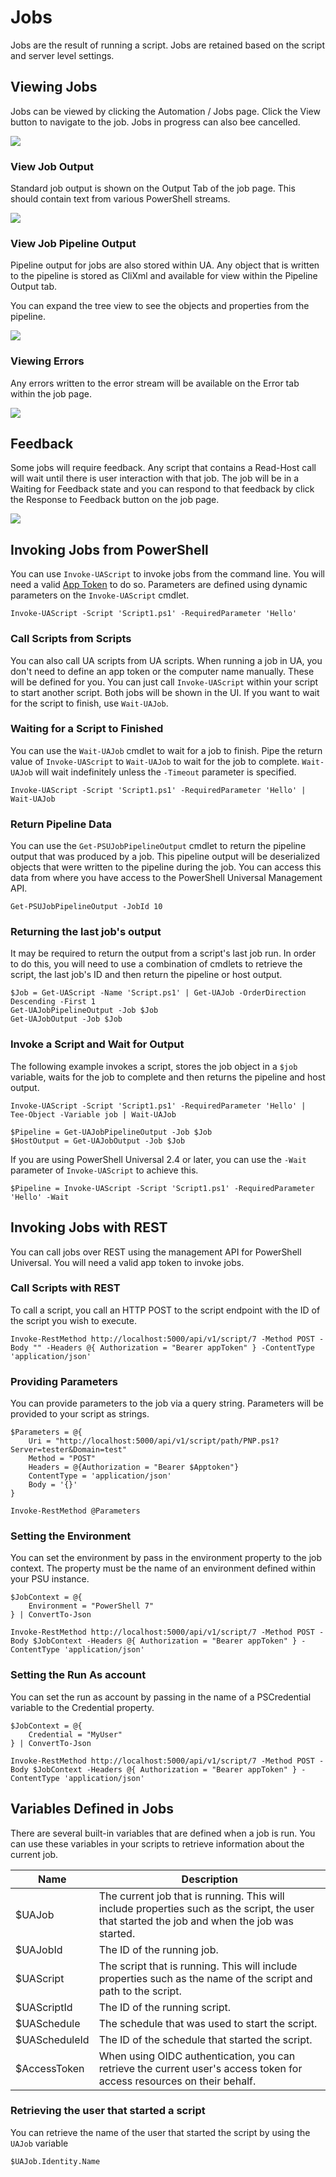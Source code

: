 # Jobs

Jobs are the result of running a script. Jobs are retained based on the script and server level settings.

## Viewing Jobs

Jobs can be viewed by clicking the Automation / Jobs page. Click the View button to navigate to the job. Jobs in progress can also bee cancelled.

![](<../.gitbook/assets/image (19).png>)

### View Job Output

Standard job output is shown on the Output Tab of the job page. This should contain text from various PowerShell streams.

![](<../.gitbook/assets/image (13).png>)

### View Job Pipeline Output

Pipeline output for jobs are also stored within UA. Any object that is written to the pipeline is stored as CliXml and available for view within the Pipeline Output tab.

You can expand the tree view to see the objects and properties from the pipeline.

![](<../.gitbook/assets/image (22).png>)

### Viewing Errors

Any errors written to the error stream will be available on the Error tab within the job page.

![](<../.gitbook/assets/image (25).png>)

## Feedback

Some jobs will require feedback. Any script that contains a Read-Host call will wait until there is user interaction with that job. The job will be in a Waiting for Feedback state and you can respond to that feedback by click the Response to Feedback button on the job page.

![](<../.gitbook/assets/image (17).png>)

## Invoking Jobs from PowerShell

You can use `Invoke-UAScript` to invoke jobs from the command line. You will need a valid [App Token](../config/security/#app-tokens) to do so. Parameters are defined using dynamic parameters on the `Invoke-UAScript` cmdlet.

```
Invoke-UAScript -Script 'Script1.ps1' -RequiredParameter 'Hello'
```

### Call Scripts from Scripts

You can also call UA scripts from UA scripts. When running a job in UA, you don't need to define an app token or the computer name manually. These will be defined for you. You can just call `Invoke-UAScript` within your script to start another script. Both jobs will be shown in the UI. If you want to wait for the script to finish, use `Wait-UAJob`.

### Waiting for a Script to Finished

You can use the `Wait-UAJob` cmdlet to wait for a job to finish. Pipe the return value of `Invoke-UAScript` to `Wait-UAJob` to wait for the job to complete. `Wait-UAJob` will wait indefinitely unless the `-Timeout` parameter is specified.

```
Invoke-UAScript -Script 'Script1.ps1' -RequiredParameter 'Hello' | Wait-UAJob
```

### Return Pipeline Data

You can use the `Get-PSUJobPipelineOutput` cmdlet to return the pipeline output that was produced by a job. This pipeline output will be deserialized objects that were written to the pipeline during the job. You can access this data from where you have access to the PowerShell Universal Management API.

```
Get-PSUJobPipelineOutput -JobId 10
```

### Returning the last job's output

It may be required to return the output from a script's last job run. In order to do this, you will need to use a combination of cmdlets to retrieve the script, the last job's ID and then return the pipeline or host output.

```
$Job = Get-UAScript -Name 'Script.ps1' | Get-UAJob -OrderDirection Descending -First 1
Get-UAJobPipelineOutput -Job $Job
Get-UAJobOutput -Job $Job
```

### Invoke a Script and Wait for Output

The following example invokes a script, stores the job object in a `$job` variable, waits for the job to complete and then returns the pipeline and host output.

```
Invoke-UAScript -Script 'Script1.ps1' -RequiredParameter 'Hello' | Tee-Object -Variable job | Wait-UAJob

$Pipeline = Get-UAJobPipelineOutput -Job $Job
$HostOutput = Get-UAJobOutput -Job $Job
```

If you are using PowerShell Universal 2.4 or later, you can use the `-Wait` parameter of `Invoke-UAScript` to achieve this. 

```
$Pipeline = Invoke-UAScript -Script 'Script1.ps1' -RequiredParameter 'Hello' -Wait
```

## Invoking Jobs with REST

You can call jobs over REST using the management API for PowerShell Universal. You will need a valid app token to invoke jobs.

### Call Scripts with REST

To call a script, you call an HTTP POST to the script endpoint with the ID of the script you wish to execute.

```
Invoke-RestMethod http://localhost:5000/api/v1/script/7 -Method POST -Body "" -Headers @{ Authorization = "Bearer appToken" } -ContentType 'application/json'
```

### Providing Parameters

You can provide parameters to the job via a query string. Parameters will be provided to your script as strings. 

```
$Parameters = @{
    Uri = "http://localhost:5000/api/v1/script/path/PNP.ps1?Server=tester&Domain=test" 
    Method = "POST"
    Headers = @{Authorization = "Bearer $Apptoken"}
    ContentType = 'application/json'
    Body = '{}'
}

Invoke-RestMethod @Parameters
```

### Setting the Environment

You can set the environment by pass in the environment property to the job context. The property must be the name of an environment defined within your PSU instance.

```
$JobContext = @{
    Environment = "PowerShell 7"
} | ConvertTo-Json

Invoke-RestMethod http://localhost:5000/api/v1/script/7 -Method POST -Body $JobContext -Headers @{ Authorization = "Bearer appToken" } -ContentType 'application/json'
```

### Setting the Run As account

You can set the run as account by passing in the name of a PSCredential variable to the Credential property.

```
$JobContext = @{
    Credential = "MyUser"
} | ConvertTo-Json

Invoke-RestMethod http://localhost:5000/api/v1/script/7 -Method POST -Body $JobContext -Headers @{ Authorization = "Bearer appToken" } -ContentType 'application/json'
```

## Variables Defined in Jobs

There are several built-in variables that are defined when a job is run. You can use these variables in your scripts to retrieve information about the current job.

| Name          | Description                                                                                                                                   |
| ------------- | --------------------------------------------------------------------------------------------------------------------------------------------- |
| $UAJob        | The current job that is running. This will include properties such as the script, the user that started the job and when the job was started. |
| $UAJobId      | The ID of the running job.                                                                                                                    |
| $UAScript     | The script that is running. This will include properties such as the name of the script and path to the script.                               |
| $UAScriptId   | The ID of the running script.                                                                                                                 |
| $UASchedule   | The schedule that was used to start the script.                                                                                               |
| $UAScheduleId | The ID of the schedule that started the script.                                                                                               |
| $AccessToken  | When using OIDC authentication, you can retrieve the current user's access token for access resources on their behalf.                        |

### Retrieving the user that started a script

You can retrieve the name of the user that started the script by using the `UAJob` variable

```
$UAJob.Identity.Name
```
